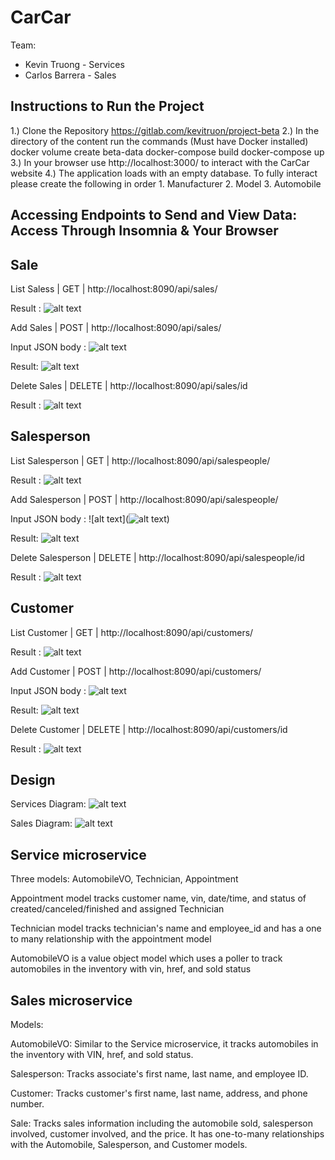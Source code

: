 # CarCar

Team:

- Kevin Truong - Services
- Carlos Barrera - Sales

## Instructions to Run the Project

1.) Clone the Repository https://gitlab.com/kevitruon/project-beta
2.) In the directory of the content run the commands (Must have Docker installed)
docker volume create beta-data
docker-compose build
docker-compose up
3.) In your browser use http://localhost:3000/ to interact with the CarCar website
4.) The application loads with an empty database. To fully interact please create the following in order 1. Manufacturer 2. Model 3. Automobile

## Accessing Endpoints to Send and View Data: Access Through Insomnia & Your Browser

## Sale

List Saless | GET | http://localhost:8090/api/sales/

Result : ![alt text](ghi\app\public\listsale.png)

Add Sales | POST | http://localhost:8090/api/sales/

Input JSON body : ![alt text](ghi\app\public\addsalejson.png)

Result: ![alt text](ghi\app\public\addsaleresponse.png)

Delete Sales | DELETE | http://localhost:8090/api/sales/id

Result : ![alt text](ghi\app\public\delete.png)

## Salesperson

List Salesperson | GET | http://localhost:8090/api/salespeople/

Result : ![alt text](ghi\app\public\listsalesperson.png)

Add Salesperson | POST | http://localhost:8090/api/salespeople/

Input JSON body : ![alt text](![alt text](ghi\app\public\salepersonjson.png))

Result: ![alt text](ghi\app\public\salepersonresponse.png)

Delete Salesperson | DELETE | http://localhost:8090/api/salespeople/id

Result : ![alt text](ghi\app\public\delete.png)

## Customer

List Customer | GET | http://localhost:8090/api/customers/

Result : ![alt text](ghi\app\public\listcustomer.png)

Add Customer | POST | http://localhost:8090/api/customers/

Input JSON body : ![alt text](ghi\app\public\customerjson.png)

Result: ![alt text](ghi\app\public\customerjson.png)

Delete Customer | DELETE | http://localhost:8090/api/customers/id

Result : ![alt text](ghi\app\public\delete.png)

## Design

Services Diagram: ![alt text](ghi/app/public/image.png)

Sales Diagram: ![alt text](ghi\app\public\salediagram.png)

## Service microservice

Three models: AutomobileVO, Technician, Appointment

Appointment model tracks customer name, vin, date/time, and status of created/canceled/finished and assigned Technician

Technician model tracks technician's name and employee_id and has a one to many relationship with the appointment model

AutomobileVO is a value object model which uses a poller to track automobiles in the inventory with vin, href, and sold status

## Sales microservice

Models:

AutomobileVO: Similar to the Service microservice, it tracks automobiles in the inventory with VIN, href, and sold status.

Salesperson: Tracks associate's first name, last name, and employee ID.

Customer: Tracks customer's first name, last name, address, and phone number.

Sale: Tracks sales information including the automobile sold, salesperson involved, customer involved, and the price. It has one-to-many relationships with the Automobile, Salesperson, and Customer models.
